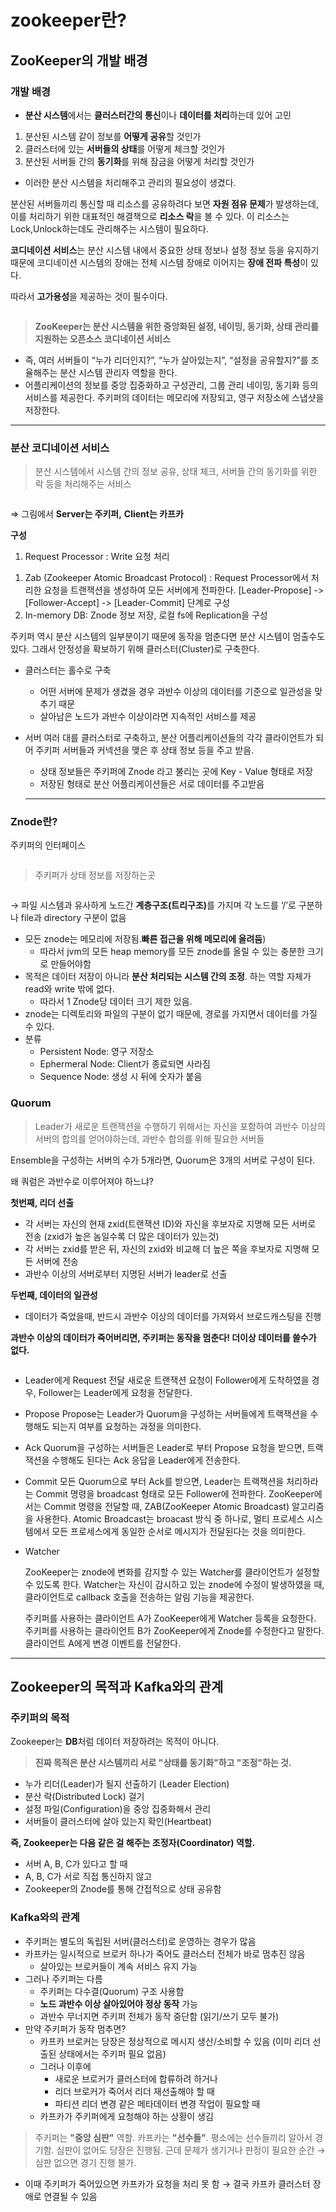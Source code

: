 <h1 id="zookeeper란">zookeeper란?</h1>
<h2 id="zookeeper의-개발-배경">ZooKeeper의 개발 배경</h2>
<h3 id="개발-배경">개발 배경</h3>
<ul>
<li><strong>분산 시스템</strong>에서는 <strong>클러스터간의 통신</strong>이나 <strong>데이터를 처리</strong>하는데 있어 고민</li>
</ul>
<ol>
<li>분산된 시스템 같이 정보를 <strong>어떻게 공유</strong>할 것인가      </li>
<li>클러스터에 있는 <strong>서버들의 상태</strong>를 어떻게 체크할 것인가</li>
<li>분산된 서버들 간의 <strong>동기화</strong>를 위해 잠금을 어떻게 처리할 것인가</li>
</ol>
<ul>
<li>이러한 분산 시스템을 처리해주고 관리의 필요성이 생겼다.</li>
</ul>
<p>분산된 서버들끼리 통신할 때 리소스를 공유하려다 보면 <strong>자원 점유 문제</strong>가 발생하는데, 이를 처리하기 위한 대표적인 해결책으로 <strong>리소스 락</strong>을 볼 수 있다. 이 리소스는 Lock,Unlock하는데도 관리해주는 시스템이 필요하다.</p>
<p><strong>코디네이션 서비스</strong>는 분산 시스템 내에서 중요한 상태 정보나 설정 정보 등을 유지하기 때문에 코디네이션 시스템의 장애는 전체 시스템 장애로 이어지는 <strong>장애 전파 특성</strong>이 있다.</p>
<p>따라서 <strong>고가용성</strong>을 제공하는 것이 필수이다.</p>
<p><img alt="" src="https://velog.velcdn.com/images/ronaldo_7/post/8a82a62d-a4e6-448c-93ed-375812e444ca/image.png" /></p>
<blockquote>
<p><strong>ZooKeeper는 분산 시스템을 위한 중앙화된 설정, 네이밍, 동기화, 상태 관리를 지원하는 오픈소스 코디네이션 서비스</strong></p>
</blockquote>
<ul>
<li>즉, 여러 서버들이 “누가 리더인지?”, “누가 살아있는지”, “설정을 공유할지?”를 조율해주는 분산 시스템 관리자 역할을 한다.</li>
<li>어플리케이션의 정보를 중앙 집중화하고 구성관리, 그룹 관리 네이밍, 동기화 등의 서비스를 제공한다. 주키퍼의 데이터는 메모리에 저장되고, 영구 저장소에 스냅샷을 저장한다.</li>
</ul>
<hr />
<h3 id="분산-코디네이션-서비스">분산 코디네이션 서비스</h3>
<blockquote>
<p>분산 시스템에서 시스템 간의 정보 공유, 상태 체크, 서버들 간의 동기화를 위한 락 등을 처리해주는 서비스</p>
</blockquote>
<p><img alt="" src="https://velog.velcdn.com/images/ronaldo_7/post/acf178bc-31cb-4788-b6de-da8007ff1785/image.png" /></p>
<p>⇒ 그림에서 <strong>Server는 주키퍼,</strong> <strong>Client는 카프카</strong></p>
<p><strong>구성</strong></p>
<ol>
<li>Request Processor : Write 요청 처리</li>
</ol>
<ol>
<li>Zab (Zookeeper Atomic Broadcast Protocol) : Request Processor에서 처리한 요청을 트랜잭션을 생성하여 모든 서버에게 전파한다. [Leader-Propose] -&gt; [Follower-Accept] -&gt; [Leader-Commit] 단계로 구성</li>
<li>In-memory DB: Znode 정보 저장, 로컬 fs에 Replication을 구성</li>
</ol>
<p>주키퍼 역시 분산 시스템의 일부분이기 때문에 동작을 멈춘다면 분산 시스템이 멈출수도 있다. 그래서 안정성을 확보하기 위해 클러스터(Cluster)로 구축한다.</p>
<ul>
<li><p>클러스터는 홀수로 구축</p>
<ul>
<li>어떤 서버에 문제가 생겼을 경우 과반수 이상의 데이터를 기준으로 일관성을 맞추기 때문</li>
<li>살아남은 노드가 과반수 이상이라면 지속적인 서비스를 제공</li>
</ul>
</li>
<li><p>서버 여러 대를 클러스터로 구축하고, 분산 어플리케이션들의 각각 클라이언트가 되어 주키퍼 서버들과 커넥션을 맺은 후 상태 정보 등을 주고 받음.</p>
<ul>
<li>상태 정보들은 주키퍼에 Znode 라고 불리는 곳에 Key - Value 형태로 저장</li>
<li>저장된 형태로 분산 어플리케이션들은 서로 데이터를 주고받음</li>
</ul>
<hr />
</li>
</ul>
<h3 id="znode란">Znode란?</h3>
<p>주키퍼의 인터페이스</p>
<p><img alt="" src="https://velog.velcdn.com/images/ronaldo_7/post/494c916f-6c97-4b5e-96d6-48616b420434/image.png" /></p>
<blockquote>
<p>주키퍼가 상태 정보를 저장하는곳</p>
</blockquote>
<p><img alt="" src="https://velog.velcdn.com/images/ronaldo_7/post/bf12e60a-195a-412a-9bcd-c7a19f5d9193/image.jpg" /></p>
<p>→ 파일 시스템과 유사하게 노드간 <strong>계층구조(트리구조)</strong>를 가지며 각 노드를 ‘/’로 구분하나 file과 directory 구분이 없음</p>
<ul>
<li>모든 znode는 메모리에 저장됨.<strong>빠른 접근을 위해 메모리에 올려둠</strong>)<ul>
<li>따라서 jvm의 모든 heap memory를 모든 znode를 올릴 수 있는 충분한 크기로 만들어야함</li>
</ul>
</li>
<li>목적은 데이터 저장이 아니라 <strong>분산 처리되는 시스템 간의 조정</strong>. 하는 역할 자체가 read와 write 밖에 없다.<ul>
<li>따라서 1 Znode당 데이터 크기 제한 있음.</li>
</ul>
</li>
<li>znode는 디렉토리와 파일의 구분이 없기 때문에, 경로를 가지면서 데이터를 가질 수 있다.</li>
<li>분류<ul>
<li>Persistent Node: 영구 저장소</li>
<li>Ephermeral Node: Client가 종료되면 사라짐</li>
<li>Sequence Node: 생성 시 뒤에 숫자가 붙음</li>
</ul>
</li>
</ul>
<h3 id="quorum">Quorum</h3>
<blockquote>
<p>Leader가 새로운 트랜잭션을 수행하기 위해서는 자신을 포함하여 과반수 이상의 서버의 합의를 얻어야하는데, 과반수 합의를 위해 필요한 서버들</p>
</blockquote>
<p>Ensemble을 구성하는 서버의 수가 5개라면, Quorum은 3개의 서버로 구성이 된다.</p>
<p>왜 쿼럼은 과반수로 이루어져야 하느냐? </p>
<p><strong>첫번째, 리더 선출</strong></p>
<ul>
<li>각 서버는 자신의 현재 zxid(트랜잭션 ID)와 자신을 후보자로 지명해 모든 서버로 전송 (zxid가 높은 놈일수록 더 많은 데이터가 있는것)</li>
<li>각 서버는 zxid를 받은 뒤, 자신의 zxid와 비교해 더 높은 쪽을 후보자로 지명해 모든 서버에 전송</li>
<li>과반수 이상의 서버로부터 지명된 서버가 leader로 선출</li>
</ul>
<p><strong>두번째, 데이터의 일관성</strong></p>
<ul>
<li>데이터가 죽었을때, 반드시 과반수 이상의 데이터를 가져와서 브로드캐스팅을 진행</li>
</ul>
<p><strong>과반수 이상의 데이터가 죽어버리면, 주키퍼는 동작을 멈춘다! 더이상 데이터를 쓸수가 없다.</strong></p>
<p><img alt="" src="https://velog.velcdn.com/images/ronaldo_7/post/750c3c1d-81a2-4bef-b5e6-71d310ca128a/image.png" /></p>
<ul>
<li>Leader에게 Request 전달
새로운 트랜잭션 요청이 Follower에게 도착하였을 경우, Follower는 Leader에게 요청을 전달한다.</li>
</ul>
<ul>
<li>Propose
Propose는 Leader가 Quorum을 구성하는 서버들에게 트랙잭션을 수행해도 되는지 여부를 요청하는 과정을 의미한다.</li>
</ul>
<ul>
<li>Ack
Quorum을 구성하는 서버들은 Leader로 부터 Propose 요청을 받으면, 트랙잭션을 수행해도 된다는 Ack 응답을 Leader에게 전송한다.</li>
</ul>
<ul>
<li>Commit
모든 Quorum으로 부터 Ack를 받으면, Leader는 트랙잭션을 처리하라는 Commit 명령을 broadcast 형태로 모든 Follower에 전파한다. ZooKeeper에서는 Commit 명령을 전달할 때, ZAB(ZooKeeper Atomic Broadcast) 알고리즘을 사용한다. Atomic Broadcast는 broacast 방식 중 하나로, 멀티 프로세스 시스템에서 모든 프로세스에게 동일한 순서로 메시지가 전달된다는 것을 의미한다.</li>
</ul>
<ul>
<li><p>Watcher</p>
<p>ZooKeeper는 znode에 변화를 감지할 수 있는 Watcher를 클라이언트가 설정할 수 있도록 한다. Watcher는 자신이 감시하고 있는 znode에 수정이 발생하였을 때, 클라이언트로 callback 호출을 전송하는 알림 기능을 제공한다.</p>
<p>주키퍼를 사용하는 클라이언트 A가 ZooKeeper에게 Watcher 등록을 요청한다.
주키퍼를 사용하는 클라이언트 B가 ZooKeeper에게 Znode를 수정한다고 말한다.
클라이언트 A에게 변경 이벤트를 전달한다.</p>
</li>
</ul>
<hr />
<h2 id="zookeeper의-목적과-kafka와의-관계">Zookeeper의 목적과 Kafka와의 관계</h2>
<h3 id="주키퍼의-목적">주키퍼의 목적</h3>
<p>Zookeeper는 <strong>DB</strong>처럼 데이터 저장하려는 목적이 아니다. </p>
<blockquote>
<p><strong>진짜 목적은 분산 시스템끼리 서로 &quot;상태를 동기화&quot;하고 &quot;조정&quot;하는 것.</strong></p>
</blockquote>
<ul>
<li>누가 리더(Leader)가 될지 선출하기 (Leader Election)</li>
<li>분산 락(Distributed Lock) 걸기</li>
<li>설정 파일(Configuration)을 중앙 집중화해서 관리</li>
<li>서버들이 클러스터에 살아 있는지 확인(Heartbeat)</li>
</ul>
<p><strong>즉, Zookeeper는 다음 같은 걸 해주는 조정자(Coordinator) 역할.</strong></p>
<ul>
<li>서버 A, B, C가 있다고 할 때</li>
<li>A, B, C가 서로 직접 통신하지 않고</li>
<li>Zookeeper의 Znode를 통해 간접적으로 상태 공유함</li>
</ul>
<h3 id="kafka와의-관계">Kafka와의 관계</h3>
<ul>
<li>주키퍼는 별도의 독립된 서버(클러스터)로 운영하는 경우가 많음</li>
<li>카프카는 일시적으로 브로커 하나가 죽어도 클러스터 전체가 바로 멈추진 않음<ul>
<li>살아있는 브로커들이 계속 서비스 유지 가능</li>
</ul>
</li>
<li>그러나 주키퍼는 다름<ul>
<li>주키퍼는 다수결(Quorum) 구조 사용함</li>
<li><strong>노드 과반수 이상 살아있어야 정상 동작</strong> 가능</li>
<li>과반수 무너지면 주키퍼 전체가 동작 중단함 (읽기/쓰기 모두 불가)</li>
</ul>
</li>
<li>만약 주키퍼가 동작 멈추면?<ul>
<li>카프카 브로커는 당장은 정상적으로 메시지 생산/소비할 수 있음
(이미 리더 선출된 상태에서는 주키퍼 필요 없음)</li>
<li>그러나 이후에<ul>
<li>새로운 브로커가 클러스터에 합류하려 하거나</li>
<li>리더 브로커가 죽어서 리더 재선출해야 할 때</li>
<li>파티션 리더 변경 같은 메타데이터 변경 작업이 필요할 때</li>
</ul>
</li>
<li>카프카가 주키퍼에게 요청해야 하는 상황이 생김</li>
</ul>
</li>
</ul>
<blockquote>
<p>주키퍼는 <strong>&quot;중앙 심판&quot;</strong> 역할. 카프카는 <strong>&quot;선수들&quot;</strong>. 평소에는 선수들끼리 알아서 경기함. 심판이 없어도 당장은 진행됨. 근데 문제가 생기거나 판정이 필요한 순간 → 심판 없으면 경기 진행 불가.</p>
</blockquote>
<ul>
<li>이때 주키퍼가 죽어있으면 카프카가 요청을 처리 못 함
→ 결국 카프카 클러스터 장애로 연결될 수 있음</li>
</ul>